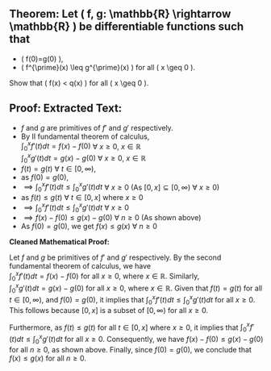 ## Theorem: Let \( f, g: \mathbb{R} \rightarrow \mathbb{R} \) be differentiable functions such that

- \( f(0)=g(0) \),
- \( f^{\prime}(x) \leq g^{\prime}(x) \) for all \( x \geq 0 \).

Show that \( f(x) < q(x) \) for all \( x \geq 0 \).


## Proof: **Extracted Text:**

- $f$ and $g$ are primitives of $f'$ and $g'$ respectively.
- By II fundamental theorem of calculus,  
$\int_{0}^{x} f'(t) dt = f(x)-f(0)$ $\forall$ $x \ge 0$, $x \in \mathbb{R}$  
$\int_{0}^{x} g'(t) dt = g(x)-g(0)$ $\forall$ $x \ge 0$, $x \in \mathbb{R}$
- $f(t) = g(t)$ $\forall$ $t \in [0,\infty)$, 
- as $f(0)=g(0)$,
- $\implies \int_{0}^{x} f'(t)dt  \le  \int_{0}^{x} g'(t)dt$ $\forall$ $x \ge 0$ (As $[0,x] \subseteq [0,\infty)$ $\forall$ $x \ge 0$)
- as $f(t) \le g(t)$ $\forall$ $t \in [0,x]$ where $x \ge 0$
- $\implies  \int_{0}^{x} f'(t)dt  \le  \int_{0}^{x} g'(t)dt$ $\forall$ $x \ge 0$
- $\implies f(x)-f(0) \le g(x)-g(0)$ $\forall$ $n \ge 0$ (As shown above)
- As $f(0)=g(0)$, we get $f(x) \le g(x)$ $\forall$ $n \ge 0$


**Cleaned Mathematical Proof:**

Let $f$ and $g$ be primitives of $f'$ and $g'$ respectively. By the second fundamental theorem of calculus, we have  
$\int_{0}^{x} f'(t) dt = f(x)-f(0)$ for all $x \ge 0$, where $x \in \mathbb{R}$.
Similarly,  
$\int_{0}^{x} g'(t) dt = g(x)-g(0)$ for all $x \ge 0$, where $x \in \mathbb{R}$.
Given that $f(t) = g(t)$ for all $t \in [0,\infty)$, and $f(0)=g(0)$, it implies that $\int_{0}^{x} f'(t)dt  \le  \int_{0}^{x} g'(t)dt$ for all $x \ge 0$. This follows because $[0,x]$ is a subset of $[0,\infty)$ for all $x \ge 0$.

Furthermore, as $f(t) \le g(t)$ for all $t \in [0,x]$ where $x \ge 0$,  it implies that $\int_{0}^{x} f'(t)dt  \le  \int_{0}^{x} g'(t)dt$ for all $x \ge 0$. Consequently, we have $f(x)-f(0) \le g(x)-g(0)$ for all $n \ge 0$, as shown above. Finally, since $f(0)=g(0)$, we conclude that $f(x) \le g(x)$ for all $n \ge 0$. 

